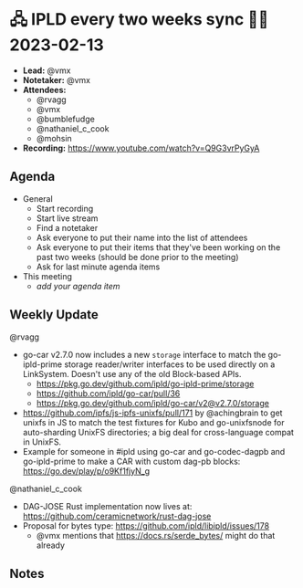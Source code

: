 # 🖧 IPLD every two weeks sync 🙌🏽 2023-02-13

- **Lead:** @vmx
- **Notetaker:** @vmx
- **Attendees:**
  - @rvagg
  - @vmx
  - @bumblefudge
  - @nathaniel_c_cook
  - @mohsin
- **Recording:** https://www.youtube.com/watch?v=Q9G3vrPyGyA


## Agenda

- General
  - Start recording
  - Start live stream
  - Find a notetaker
  - Ask everyone to put their name into the list of attendees
  - Ask everyone to put their items that they've been working on the past two weeks (should be done prior to the meeting)
  - Ask for last minute agenda items
- This meeting
  - _add your agenda item_


## Weekly Update

@rvagg 

 - go-car v2.7.0 now includes a new `storage` interface to match the go-ipld-prime storage reader/writer interfaces to be used directly on a LinkSystem. Doesn't use any of the old Block-based APIs.
     - https://pkg.go.dev/github.com/ipld/go-ipld-prime/storage
     - https://github.com/ipld/go-car/pull/36
     - https://pkg.go.dev/github.com/ipld/go-car/v2@v2.7.0/storage
 - https://github.com/ipfs/js-ipfs-unixfs/pull/171 by @achingbrain to get unixfs in JS to match the test fixtures for Kubo and go-unixfsnode for auto-sharding UnixFS directories; a big deal for cross-language compat in UnixFS.
 - Example for someone in #ipld using go-car and go-codec-dagpb and go-ipld-prime to make a CAR with custom dag-pb blocks: https://go.dev/play/p/o9Kf1fjyN_g

@nathaniel_c_cook
 - DAG-JOSE Rust implementation now lives at: https://github.com/ceramicnetwork/rust-dag-jose
 - Proposal for bytes type: https://github.com/ipld/libipld/issues/178
   - @vmx mentions that https://docs.rs/serde_bytes/ might do that already


## Notes

<!-- After each call, the notetaker submits a PR to https://github.com/ipld/team-mgmt to store the notes on the meeting-notes folder -->

